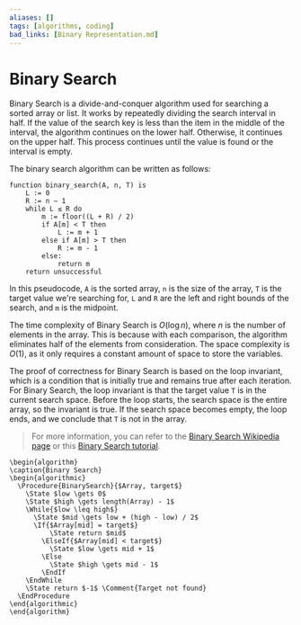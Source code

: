 ```yaml
---
aliases: []
tags: [algorithms, coding]
bad_links: [Binary Representation.md]
---
```

# Binary Search

Binary Search is a divide-and-conquer algorithm used for searching a sorted array or list. It works by repeatedly dividing the search interval in half. If the value of the search key is less than the item in the middle of the interval, the algorithm continues on the lower half. Otherwise, it continues on the upper half. This process continues until the value is found or the interval is empty.

The binary search algorithm can be written as follows:

```
function binary_search(A, n, T) is
    L := 0
    R := n − 1
    while L ≤ R do
        m := floor((L + R) / 2)
        if A[m] < T then
            L := m + 1
        else if A[m] > T then
            R := m - 1
        else:
            return m
    return unsuccessful
```

In this pseudocode, `A` is the sorted array, `n` is the size of the array, `T` is the target value we're searching for, `L` and `R` are the left and right bounds of the search, and `m` is the midpoint.

The time complexity of Binary Search is $O(\log n)$, where $n$ is the number of elements in the array. This is because with each comparison, the algorithm eliminates half of the elements from consideration. The space complexity is $O(1)$, as it only requires a constant amount of space to store the variables.

The proof of correctness for Binary Search is based on the loop invariant, which is a condition that is initially true and remains true after each iteration. For Binary Search, the loop invariant is that the target value `T` is in the current search space. Before the loop starts, the search space is the entire array, so the invariant is true. If the search space becomes empty, the loop ends, and we conclude that `T` is not in the array.

> For more information, you can refer to the [Binary Search Wikipedia page](https://www.google.com/search?q=site:wikipedia.org+Binary+Search) or this [Binary Search tutorial](https://www.google.com/search?q=Binary+Search+tutorial).

```pseudo
\begin{algorithm}
\caption{Binary Search}
\begin{algorithmic}
  \Procedure{BinarySearch}{$Array, target$}
	\State $low \gets 0$
	\State $high \gets length(Array) - 1$
	\While{$low \leq high$}
	  \State $mid \gets low + (high - low) / 2$
	  \If{$Array[mid] = target$} 
		  \State return $mid$
		\ElseIf{$Array[mid] < target$}
		  \State $low \gets mid + 1$
		\Else
		  \State $high \gets mid - 1$
		\EndIf
	\EndWhile
	\State return $-1$ \Comment{Target not found}
  \EndProcedure
\end{algorithmic}
\end{algorithm}
```